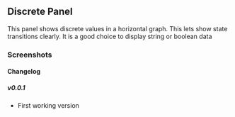 ## Discrete Panel

This panel shows discrete values in a horizontal graph.  This lets show state transitions clearly.  It is a good
choice to display string or boolean data

### Screenshots

#### Changelog

##### v0.0.1

- First working version

